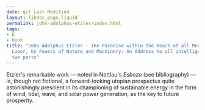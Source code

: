 ```yaml
---
date: git Last Modified
layout: libdoc_page.liquid
permalink: john-adolphus-etzler/index.html
tags:
- E
- book
title: "John Adolphus Etzler - The Paradise within the Reach of all Men, without
  Labor, by Powers of Nature and Machinery: An Address to all intelligent men, in
  two parts"
---
```


Etzler's remarkable work — noted in Nettlau's <em>Esbozo</em> (see bibliography) — is, though not fictional, a forward-looking utopian prospectus quite astonishingly prescient in its championing of sustainable energy in the form of wind, tidal, wave, and solar power generation, as the key to future prosperity.